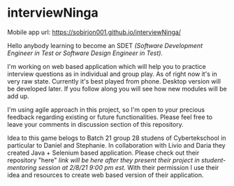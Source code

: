 # interviewNinga

Mobile app url: https://sobirjon001.github.io/interviewNinga/

Hello anybody learning to become an SDET *(Software Development Engineer in Test or Software Design Engineer in Test).*

I'm working on web based application which will help you to practice interview questions as in individual and group play.
As of right now it's in very raw state. Currently it's best played from phone. Desktop version will be developed later.
If you follow along you will see how new modules will be add up.

I'm using agile approach in this project, so I'm open to your precious feedback regarding existing or future functionalities.
Please feel free to leave your comments in discussion section of this repository.

Idea to this game belogs to Batch 21 group 28 studens of Cybertekschool in particular to Daniel and Stephanie. 
In collaboration with Livio and Daria they created Java + Selenium based application. 
Please check out their repository "here" *link will be here after they present their project in student-mentoring session at 2/8/21 9:00 pm est.* 
With their permission I use their idea and resources to create web based version of their application.
